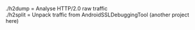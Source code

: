./h2dump = Analyse HTTP/2.0 raw traffic  
./h2split = Unpack traffic from AndroidSSLDebuggingTool (another project here)
